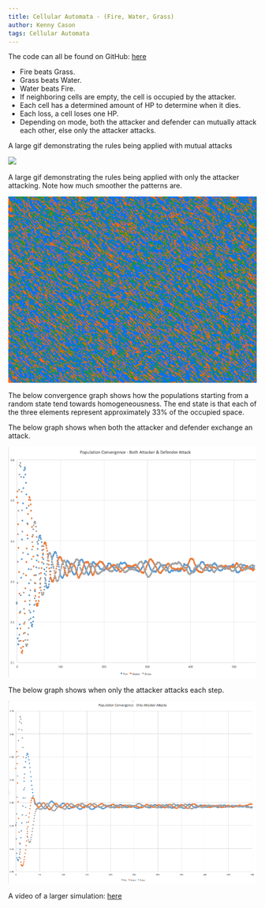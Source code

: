 ```yaml
---
title: Cellular Automata - (Fire, Water, Grass)
author: Kenny Cason
tags: Cellular Automata
---
```


The code can all be found on GitHub: <a href="https://github.com/kennycason/cellular-automata-pokemon-types" target="blank">here</a>

- Fire beats Grass.
- Grass beats Water.
- Water beats Fire.
- If neighboring cells are empty, the cell is occupied by the attacker.
- Each cell has a determined amount of HP to determine when it dies.
- Each loss, a cell loses one HP.
- Depending on mode, both the attacker and defender can mutually attack each other, else only the attacker attacks.

A large gif demonstrating the rules being applied with mutual attacks

![](/images/cellular_automata_elements/fire_water_grass_large_mutual_attacks.gif?raw=true)

A large gif demonstrating the rules being applied with only the attacker attacking. Note how much smoother the patterns are.

![](/images/cellular_automata_elements/fire_water_grass_large_only_attacker_attacks.gif?raw=true)

The below convergence graph shows how the populations starting from a random state tend towards homogeneousness. The end state is that each of the three elements represent approximately 33% of the occupied space.

The below graph shows when both the attacker and defender exchange an attack.

![](/images/cellular_automata_elements/fire_water_grass_convergence_mutual_attacks.png?raw=true)

The below graph shows when only the attacker attacks each step.

![](/images/cellular_automata_elements/fire_water_grass_convergence_only_attacker_attacks.png?raw=true)

A video of a larger simulation: <a href="https://v.usetapes.com/l58ybCs2bT" target="blank">here</a>
